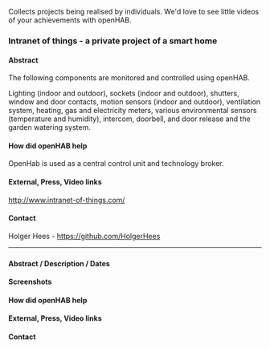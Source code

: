 Collects projects being realised by individuals. We'd love to see little videos of your achievements with openHAB.

### Intranet of things - a private project of a smart home

#### Abstract
The following components are monitored and controlled using openHAB.

Lighting (indoor and outdoor), sockets (indoor and outdoor), shutters, window and door contacts, motion sensors (indoor and outdoor), ventilation system, heating, gas and electricity meters, various environmental sensors (temperature and humidity), intercom, doorbell, and door release and the garden watering system.

#### How did openHAB help
OpenHab is used as a central control unit and technology broker.

#### External, Press, Video links
http://www.intranet-of-things.com/

#### Contact
Holger Hees - https://github.com/HolgerHees

<tbd>

***

### <project name>
#### Abstract / Description / Dates
#### Screenshots
#### How did openHAB help
#### External, Press, Video links
#### Contact